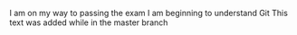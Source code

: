 I am on my way to passing the exam
I am beginning to understand Git
This text was added while in the master branch



